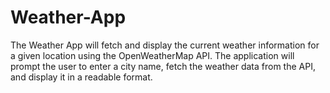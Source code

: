 # Weather-App
The Weather App will fetch and display the current weather information for a given location using the OpenWeatherMap API. The application will prompt the user to enter a city name, fetch the weather data from the API, and display it in a readable format.
